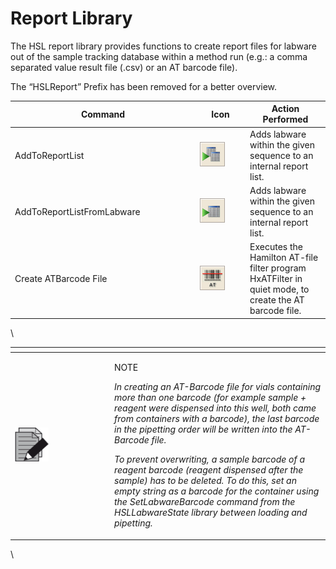 # Report Library

The HSL report library provides functions to create report files for labware out of the sample tracking database within a method run (e.g.: a comma separated value result file (.csv) or an AT barcode file).

The “HSLReport” Prefix has been removed for a better overview.

<table><thead><tr><th width="282">Command</th><th width="66">Icon</th><th>Action Performed</th></tr></thead><tbody><tr><td>AddToReportList</td><td><img src="../.gitbook/assets/image (693).png" alt="" data-size="original"></td><td>Adds labware within the given sequence to an internal report list.</td></tr><tr><td>AddToReportListFromLabware</td><td><img src="../.gitbook/assets/image (694).png" alt="" data-size="original"></td><td>Adds labware within the given sequence to an internal report list.</td></tr><tr><td>Create ATBarcode File</td><td><img src="../.gitbook/assets/image (695).png" alt="" data-size="original"></td><td>Executes the Hamilton AT-file filter program HxATFilter in quiet mode, to create the AT barcode file.</td></tr></tbody></table>

\


<table data-header-hidden><thead><tr><th width="145"></th><th></th></tr></thead><tbody><tr><td><img src="../.gitbook/assets/image (10) (1) (1) (1) (1) (1) (1) (1) (1) (1) (1) (1) (1) (1) (1) (1) (1).png" alt="" data-size="original"></td><td><p>NOTE</p><p><em>In creating an AT-Barcode file for vials containing more than one barcode (for example sample + reagent were dispensed into this well, both came from containers with a barcode), the last barcode in the pipetting order will be written into the AT-Barcode file.</em></p><p><em>To prevent overwriting, a sample barcode of a reagent barcode (reagent dispensed after the sample) has to be deleted. To do this, set an empty string as a barcode for the container using the SetLabwareBarcode command from the HSLLabwareState library between loading and pipetting.</em></p></td></tr></tbody></table>

\

